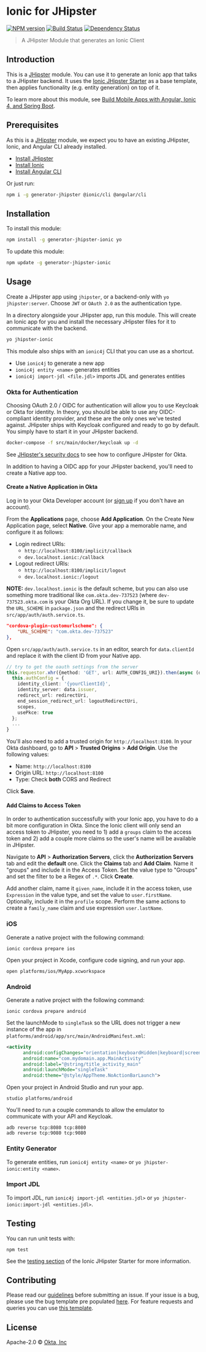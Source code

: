 # Ionic for JHipster
[![NPM version][npm-image]][npm-url] [![Build Status][travis-image]][travis-url] [![Dependency Status][daviddm-image]][daviddm-url]
> A JHipster Module that generates an Ionic Client

## Introduction

This is a [JHipster](http://www.jhipster.tech/) module. You can use it to generate an Ionic app that talks to a JHipster backend. It uses the [Ionic JHipster Starter](https://github.com/oktadeveloper/ionic-jhipster-starter) as a base template, then applies functionality (e.g. entity generation) on top of it. 

To learn more about this module, see [Build Mobile Apps with Angular, Ionic 4, and Spring Boot](https://developer.okta.com/blog/2019/06/24/ionic-4-angular-spring-boot-jhipster).

## Prerequisites

As this is a [JHipster](http://www.jhipster.tech/) module, we expect you to have an existing JHipster, Ionic, and Angular CLI already installed.

- [Install JHipster](https://www.jhipster.tech/installation/)
- [Install Ionic](https://ionicframework.com/docs/installation/cli)
- [Install Angular CLI](https://angular.io/cli)

Or just run:

```bash
npm i -g generator-jhipster @ionic/cli @angular/cli
```

## Installation

To install this module:

```bash
npm install -g generator-jhipster-ionic yo
```

To update this module:

```bash
npm update -g generator-jhipster-ionic
```

## Usage

Create a JHipster app using `jhipster`, or a backend-only with `yo jhipster:server`. Choose `JWT` or `OAuth 2.0` as the authentication type. 

In a directory alongside your JHipster app, run this module. This will create an Ionic app for you and install the necessary JHipster files for it to communicate with the backend.

```bash
yo jhipster-ionic
```

This module also ships with an `ionic4j` CLI that you can use as a shortcut.

* Use `ionic4j` to generate a new app
* `ionic4j entity <name>` generates entities
* `ionic4j import-jdl <file.jdl>` imports JDL and generates entities

### Okta for Authentication

Choosing OAuth 2.0 / OIDC for authentication will allow you to use Keycloak or Okta for identity. In theory, you should be able to use any OIDC-compliant identity provider, and these are the only ones we've tested against. JHipster ships with Keycloak configured and ready to go by default. You simply have to start it in your JHipster backend.

```bash
docker-compose -f src/main/docker/keycloak up -d
```

See [JHipster's security docs](https://www.jhipster.tech/security/#-oauth2-and-openid-connect) to see how to configure JHipster for Okta. 

In addition to having a OIDC app for your JHipster backend, you'll need to create a Native app too.

#### Create a Native Application in Okta

Log in to your Okta Developer account (or [sign up](https://developer.okta.com/signup/) if you don't have an account).

From the **Applications** page, choose **Add Application**. On the Create New Application page, select **Native**. Give your app a memorable name, and configure it as follows:
 
* Login redirect URIs: 
  * `http://localhost:8100/implicit/callback`
  * `dev.localhost.ionic:/callback`
* Logout redirect URIs:
  * `http://localhost:8100/implicit/logout`
  * `dev.localhost.ionic:/logout`
  
**NOTE:** `dev.localhost.ionic` is the default scheme, but you can also use something more traditional like `com.okta.dev-737523` (where `dev-737523.okta.com` is your Okta Org URL). If you change it, be sure to update the `URL_SCHEME` in `package.json` and the redirect URIs in `src/app/auth/auth.service.ts`.

```json
"cordova-plugin-customurlscheme": {
    "URL_SCHEME": "com.okta.dev-737523"
},
```

Open `src/app/auth/auth.service.ts` in an editor, search for `data.clientId` and replace it with the client ID from your Native app.

```ts
// try to get the oauth settings from the server
this.requestor.xhr({method: 'GET', url: AUTH_CONFIG_URI}).then(async (data: any) => {
  this.authConfig = {
    identity_client: '{yourClientId}',
    identity_server: data.issuer,
    redirect_url: redirectUri,
    end_session_redirect_url: logoutRedirectUri,
    scopes,
    usePkce: true
  };
  ...
}
```

You'll also need to add a trusted origin for `http://localhost:8100`. In your Okta dashboard, go to **API** > **Trusted Origins** > **Add Origin**. Use the following values:

* Name: `http://localhost:8100`
* Origin URL: `http://localhost:8100`
* Type: Check **both** CORS and Redirect

Click **Save**.

#### Add Claims to Access Token

In order to authentication successfully with your Ionic app, you have to do a bit more configuration in Okta. Since the Ionic client will only send an access token to JHipster, you need to 1) add a `groups` claim to the access token and 2) add a couple more claims so the user's name will be available in JHipster.

Navigate to **API** > **Authorization Servers**, click the **Authorization Servers** tab and edit the **default** one. Click the **Claims** tab and **Add Claim**. Name it "groups" and include it in the Access Token. Set the value type to "Groups" and set the filter to be a Regex of `.*`. Click **Create**.

Add another claim, name it `given_name`, include it in the access token, use `Expression` in the value type, and set the value to `user.firstName`. Optionally, include it in the `profile` scope. Perform the same actions to create a `family_name` claim and use expression `user.lastName`.

### iOS 

Generate a native project with the following command:

```
ionic cordova prepare ios
```

Open your project in Xcode, configure code signing, and run your app.

```
open platforms/ios/MyApp.xcworkspace
```

### Android

Generate a native project with the following command:

```
ionic cordova prepare android
```

Set the launchMode to `singleTask` so the URL does not trigger a new instance of the app in `platforms/android/app/src/main/AndroidManifest.xml`:

```xml
<activity
      android:configChanges="orientation|keyboardHidden|keyboard|screenSize|locale"
      android:name="com.mydomain.app.MainActivity"
      android:label="@string/title_activity_main"
      android:launchMode="singleTask"
      android:theme="@style/AppTheme.NoActionBarLaunch">
```

Open your project in Android Studio and run your app.

```
studio platforms/android
```

You'll need to run a couple commands to allow the emulator to communicate with your API and Keycloak.

```
adb reverse tcp:8080 tcp:8080
adb reverse tcp:9080 tcp:9080
```

### Entity Generator

To generate entities, run `ionic4j entity <name>` or `yo jhipster-ionic:entity <name>`.

### Import JDL

To import JDL, run `ionic4j import-jdl <entities.jdl>` or `yo jhipster-ionic:import-jdl <entities.jdl>`.

## Testing

You can run unit tests with:

```
npm test
```

See the [testing section](https://github.com/oktadeveloper/ionic-jhipster-starter#testing) of the Ionic JHipster Starter for more information.

## Contributing

Please read our [guidelines](/CONTRIBUTING.md#submitting-an-issue) before submitting an issue. If your issue is a bug, please use the bug template pre populated [here](https://github.com/jhipster/generator-jhipster-ionic/issues/new). For feature requests and queries you can use [this template][feature-template].

## License

Apache-2.0 © [Okta, Inc](https://developer.okta.com)

[npm-image]: https://img.shields.io/npm/v/generator-jhipster-ionic.svg
[npm-url]: https://npmjs.org/package/generator-jhipster-ionic
[travis-image]: https://travis-ci.org/oktadeveloper/generator-jhipster-ionic.svg?branch=master
[travis-url]: https://travis-ci.org/oktadeveloper/generator-jhipster-ionic
[daviddm-image]: https://david-dm.org/oktadeveloper/generator-jhipster-ionic.svg?theme=shields.io
[daviddm-url]: https://david-dm.org/oktadeveloper/generator-jhipster-ionic
[feature-template]: https://github.com/oktadeveloper/generator-jhipster-ionic/issues/new?body=*%20**Overview%20of%20the%20request**%0A%0A%3C!--%20what%20is%20the%20query%20or%20request%20--%3E%0A%0A*%20**Motivation%20for%20or%20Use%20Case**%20%0A%0A%3C!--%20explain%20why%20this%20is%20a%20required%20for%20you%20--%3E%0A%0A%0A*%20**Browsers%20and%20Operating%20System**%20%0A%0A%3C!--%20is%20this%20a%20problem%20with%20all%20browsers%20or%20only%20IE8%3F%20--%3E%0A%0A%0A*%20**Related%20issues**%20%0A%0A%3C!--%20has%20a%20similar%20issue%20been%20reported%20before%3F%20--%3E%0A%0A*%20**Suggest%20a%20Fix**%20%0A%0A%3C!--%20if%20you%20can%27t%20fix%20this%20yourself%2C%20perhaps%20you%20can%20point%20to%20what%20might%20be%0A%20%20causing%20the%20problem%20(line%20of%20code%20or%20commit)%20--%3E

